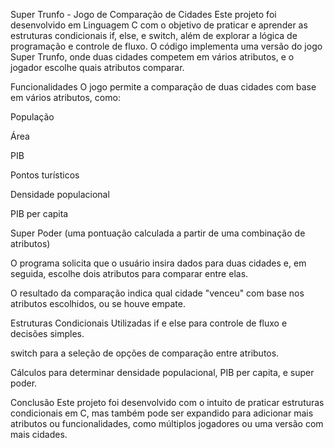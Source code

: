 Super Trunfo - Jogo de Comparação de Cidades
Este projeto foi desenvolvido em Linguagem C com o objetivo de praticar e aprender as estruturas condicionais if, else, e switch, além de explorar a lógica de programação e controle de fluxo. O código implementa uma versão do jogo Super Trunfo, onde duas cidades competem em vários atributos, e o jogador escolhe quais atributos comparar.

Funcionalidades
O jogo permite a comparação de duas cidades com base em vários atributos, como:

População

Área

PIB

Pontos turísticos

Densidade populacional

PIB per capita

Super Poder (uma pontuação calculada a partir de uma combinação de atributos)

O programa solicita que o usuário insira dados para duas cidades e, em seguida, escolhe dois atributos para comparar entre elas.

O resultado da comparação indica qual cidade "venceu" com base nos atributos escolhidos, ou se houve empate.

Estruturas Condicionais Utilizadas
if e else para controle de fluxo e decisões simples.

switch para a seleção de opções de comparação entre atributos.

Cálculos para determinar densidade populacional, PIB per capita, e super poder.


Conclusão
Este projeto foi desenvolvido com o intuito de praticar estruturas condicionais em C, 
mas também pode ser expandido para adicionar mais atributos ou funcionalidades, como múltiplos jogadores ou uma versão com mais cidades.

